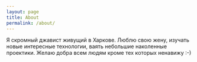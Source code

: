 ```yaml
---
layout: page
title: About
permalink: /about/
---
```


Я скромный джавист живущий в Харкове.
Люблю свою жену, изучать новые интересные технологии, ваять небольшие наколенные проектики.
Желаю добра всем людям кроме тех которых ненавижу :-)
